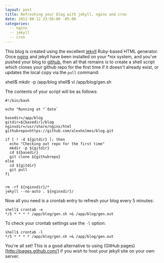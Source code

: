 ```yaml
---
layout: post
title: Refreshing your blog with jekyll, nginx and cron
date: 2012-08-12 23:56:00 -05:00
categories:
  -- nginx
  -- jekyll
  -- cron
---
```


This blog is created using the excellent [jekyll](https://github.com/mojombo/jekyll) Ruby-based
HTML generator. Once [nginx](http://nginx.org/) and jekyll have been installed on your *nix system,
and you've pushed your blog to [github](https://github.com/), then all that remains is to create a
shell script which clones your github repo for the first time if it doesn't already exist, or updates
the local copy via the `pull` command:

   shell$ mkdir -p /app/blog
   shell$ vi /app/blog/gen.sh

The contents of your script will be as follows:


    #!/bin/bash

    echo "Running at "`date`

    basedir=/app/blog
    gitdir=${basedir}/blog
    nginxdir=/usr/share/nginx/html
    githubrepo=https://github.com/alexholmes/blog.git

    if [ ! -d ${gitdir} ]; then
      echo "Checking out repo for the first time"
      mkdir -p ${gitdir}
      cd ${basedir}
      git clone ${githubrepo}
    else
      cd ${gitdir}
      git pull
    fi


    rm -rf ${nginxdir}/*
    jekyll --no-auto . ${nginxdir}/

Now all you need is a crontab entry to refresh your blog every 5 minutes:

    shell$ crontab -e
    */5 * * * * /app/blog/gen.sh >& /app/blog/gen.out

To check your crontab settings use the `-l` option:

    shell$ crontab -l
    */5 * * * * /app/blog/gen.sh >& /app/blog/gen.out

You're all set! This is a good alternative to using (GitHub pages)[http://pages.github.com/] if you
wish to host your jekyll site on your own server.